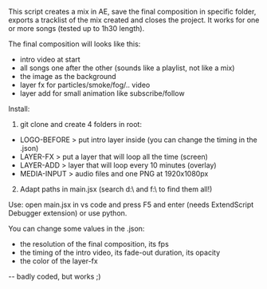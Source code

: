 This script creates a mix in AE, save the final composition in specific folder, exports a tracklist of the mix created and closes the project.
It works for one or more songs (tested up to 1h30 length).

The final composition will looks like this:
- intro video at start
- all songs one after the other (sounds like a playlist, not like a mix)
- the image as the background
- layer fx for particles/smoke/fog/.. video
- layer add for small animation like subscribe/follow


Install:
1. git clone and create 4 folders in root:
- LOGO-BEFORE > put intro layer inside (you can change the timing in the .json)
- LAYER-FX > put a layer that will loop all the time (screen)
- LAYER-ADD > layer that will loop every 10 minutes  (overlay)
- MEDIA-INPUT > audio files and one PNG at 1920x1080px

2. Adapt paths in main.jsx (search d:\ and f:\ to find them all!)


Use:
open main.jsx in vs code and press F5 and enter (needs ExtendScript Debugger extension) or use python.



You can change some values in the .json:
- the resolution of the final composition, its fps
- the timing of the intro video, its fade-out duration, its opacity
- the color of the layer-fx

--
badly coded, but works ;)
